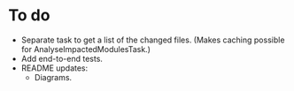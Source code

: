 # To do

* Separate task to get a list of the changed files. (Makes caching possible for AnalyseImpactedModulesTask.)
* Add end-to-end tests.
* README updates:
    * Diagrams.
